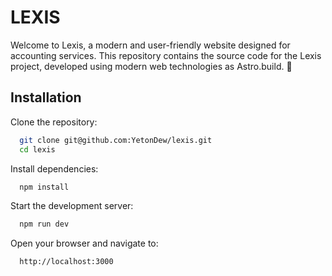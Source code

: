 # LEXIS 

Welcome to Lexis, a modern and user-friendly website designed for accounting services. This repository contains the source code for the Lexis project, developed using modern web technologies as Astro.build. 🚀


## Installation

Clone the repository:
```bash
  git clone git@github.com:YetonDew/lexis.git
  cd lexis
```
Install dependencies:
```bash
  npm install
```
Start the development server:
```bash
  npm run dev
```
Open your browser and navigate to:
```bash
  http://localhost:3000
```